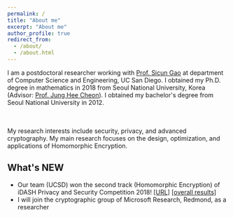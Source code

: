 ```yaml
---
permalink: /
title: "About me"
excerpt: "About me"
author_profile: true
redirect_from: 
  - /about/
  - /about.html
---
```


I am a postdoctoral researcher working with [Prof. Sicun Gao](https://scungao.github.io) at department of Computer Science and Engineering, UC San Diego. I obtained my Ph.D. degree in mathematics in 2018 from Seoul National University, Korea (Advisor: [Prof. Jung Hee Cheon](http://www.math.snu.ac.kr/~jhcheon/xe2/)). I obtained my bachelor's degree from Seoul National University in 2012.

<br><br> My research interests include security, privacy, and advanced cryptography. My main research focuses on the design, optimization, and applications of Homomorphic Encryption.

## What's NEW
  * Our team (UCSD) won the second track (Homomorphic Encryption) of iDASH Privacy and Security Competition 2018! [[URL]](http://www.humangenomeprivacy.org/2018/) [[overall results]](https://yongsoosong.github.io/images/idash18_track2.png)
  * I will join the cryptographic group of Microsoft Research, Redmond, as a researcher